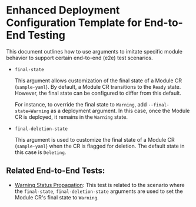 # Enhanced Deployment Configuration Template for End-to-End Testing

This document outlines how to use arguments to imitate specific module behavior to support certain end-to-end (e2e) test scenarios.

- `final-state`

   This argument allows customization of the final state of a Module CR (`sample-yaml`). By default, a Module CR transitions to the `Ready` state. However, the final state can be configured to differ from this default.

   For instance, to override the final state to `Warning`, add `--final-state=Warning` as a deployment argument. In this case, once the Module CR is deployed, it remains in the `Warning` state.

- `final-deletion-state`

   This argument is used to customize the final state of a Module CR (`sample-yaml`) when the CR is flagged for deletion. The default state in this case is `Deleting`.

## Related End-to-End Tests:

- [Warning Status Propagation](https://github.com/kyma-project/lifecycle-manager/blob/a0c49436f3d11d03c9a7556ec11c7c9f69d621d9/tests/e2e/warning_status_propagation_test.go#L17): This test is related to the scenario where the `final-state`,  `final-deletion-state` arguments are used to set the Module CR's final state to `Warning`.